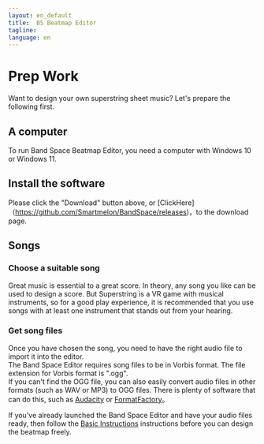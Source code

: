 ```yaml
---
layout: en_default
title:  BS Beatmap Editor
tagline:
language: en
---
```

# Prep Work 
Want to design your own superstring sheet music? Let's prepare the following first.

## **A computer**
To run Band Space Beatmap Editor, you need a computer with Windows 10 or Windows 11.

## **Install the software**
Please click the "Download" button above, or [ClickHere]（https://github.com/Smartmelon/BandSpace/releases)，to the download page.

## **Songs**
### Choose a suitable song
Great music is essential to a great score. In theory, any song you like can be used to design a score. But Superstring is a VR game with musical instruments, so for a good play experience, it is recommended that you use songs with at least one instrument that stands out from your hearing.  

### Get song files
Once you have chosen the song, you need to have the right audio file to import it into the editor.  
The Band Space Editor requires song files to be in Vorbis format. The file extension for Vorbis format is ".ogg".  
If you can't find the OGG file, you can also easily convert audio files in other formats (such as WAV or MP3) to OGG files. There is plenty of software that can do this, such as [Audacity](https://www.audacityteam.org/) or [FormatFactory](http://www.pcgeshi.com/index.html)。

If you've already launched the Band Space Editor and have your audio files ready, then follow the [Basic Instructions](using-mapping) instructions before you can design the beatmap freely.
